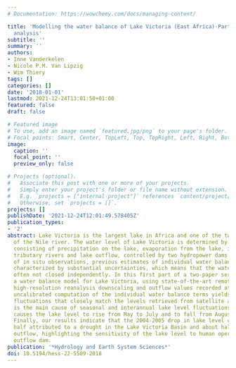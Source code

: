 ```yaml
---
# Documentation: https://wowchemy.com/docs/managing-content/

title: 'Modelling the water balance of Lake Victoria (East Africa)-Part 1: Observational
  analysis'
subtitle: ''
summary: ''
authors:
- Inne Vanderkelen
- Nicole P.M. Van Lipzig
- Wim Thiery
tags: []
categories: []
date: '2018-01-01'
lastmod: 2021-12-24T13:01:50+01:00
featured: false
draft: false

# Featured image
# To use, add an image named `featured.jpg/png` to your page's folder.
# Focal points: Smart, Center, TopLeft, Top, TopRight, Left, Right, BottomLeft, Bottom, BottomRight.
image:
  caption: ''
  focal_point: ''
  preview_only: false

# Projects (optional).
#   Associate this post with one or more of your projects.
#   Simply enter your project's folder or file name without extension.
#   E.g. `projects = ["internal-project"]` references `content/project/deep-learning/index.md`.
#   Otherwise, set `projects = []`.
projects: []
publishDate: '2021-12-24T12:01:49.578405Z'
publication_types:
- '2'
abstract: Lake Victoria is the largest lake in Africa and one of the two major sources
  of the Nile river. The water level of Lake Victoria is determined by its water balance,
  consisting of precipitation on the lake, evaporation from the lake, inflow from
  tributary rivers and lake outflow, controlled by two hydropower dams. Due to a scarcity
  of in situ observations, previous estimates of individual water balance terms are
  characterized by substantial uncertainties, which means that the water balance is
  often not closed independently. In this first part of a two-paper series, we present
  a water balance model for Lake Victoria, using state-of-the-art remote sensing observations,
  high-resolution reanalysis downscaling and outflow values recorded at the dam. The
  uncalibrated computation of the individual water balance terms yields lake level
  fluctuations that closely match the levels retrieved from satellite altimetry. Precipitation
  is the main cause of seasonal and interannual lake level fluctuations, and on average
  causes the lake level to rise from May to July and to fall from August to December.
  Finally, our results indicate that the 2004-2005 drop in lake level can be about
  half attributed to a drought in the Lake Victoria Basin and about half to an enhanced
  outflow, highlighting the sensitivity of the lake level to human operations at the
  outflow dam.
publication: '*Hydrology and Earth System Sciences*'
doi: 10.5194/hess-22-5509-2018
---
```

